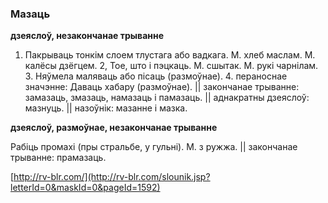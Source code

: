 ### Мазаць
**дзеяслоў, незакончанае трыванне**

1. Пакрываць тонкім слоем тлустага або вадкага. М. хлеб маслам. М. калёсы дзёгцем. 2, Тое, што і пэцкаць. М. сшытак. М. рукі чарнілам. 3. Няўмела маляваць або пісаць (размоўнае). 4. пераноснае значэнне: Даваць хабару (размоўнае). || закончанае трыванне: замазаць, змазаць, намазаць і памазаць. || аднакратны дзеяслоў: мазнуць. || назоўнік: мазанне і мазка.

**дзеяслоў, размоўнае, незакончанае трыванне**

Рабіць промахі (пры стральбе, у гульні). М. з ружжа. || закончанае трыванне: прамазаць.

<a rel="author">[http://rv-blr.com/](http://rv-blr.com/slounik.jsp?letterId=0&maskId=0&pageId=1592)</a>
